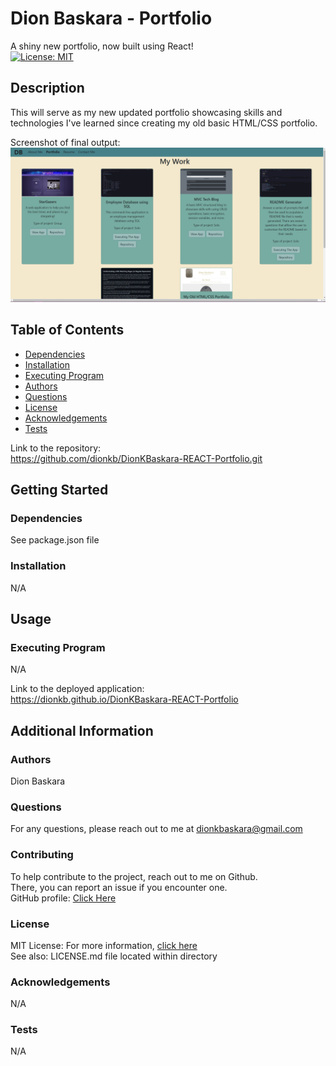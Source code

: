 # Dion Baskara - Portfolio

  A shiny new portfolio, now built using React!  
  [![License: MIT](https://img.shields.io/badge/License-MIT-yellow.svg)](https://opensource.org/licenses/MIT)

  ## Description

  This will serve as my new updated portfolio showcasing skills and technologies I've learned since creating my old basic HTML/CSS portfolio.

  Screenshot of final output:  
  ![screenshot or gif](./src/assets/Screenshot.png)
  ## Table of Contents
  * [Dependencies](#dependencies)
  * [Installation](#installation)
  * [Executing Program](#execution)
  * [Authors](#authors)
  * [Questions](#questions)
  * [License](#license)
  * [Acknowledgements](#acknowledgements)
  * [Tests](#tests)

  Link to the repository:  
  https://github.com/dionkb/DionKBaskara-REACT-Portfolio.git

  ## Getting Started

  ### Dependencies
  See package.json file

  ### Installation
  N/A

  ## Usage

  ### Executing Program
  N/A
  
  Link to the deployed application:  
  https://dionkb.github.io/DionKBaskara-REACT-Portfolio

  ## Additional Information

  ### Authors
  Dion Baskara

  ### Questions
  For any questions, please reach out to me at dionkbaskara@gmail.com

  ### Contributing
  To help contribute to the project, reach out to me on Github.  
  There, you can report an issue if you encounter one.  
  GitHub profile: <a href="https://github.com/dionkb">Click Here</a>

  ### License  
  MIT License: For more information,  <a href="https://opensource.org/license/mit/">click here</a>  
  See also: LICENSE.md file located within directory 

  ### Acknowledgements
  N/A

  ### Tests
  N/A
  
